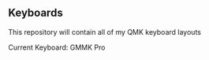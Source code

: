 ## Keyboards
This repository will contain all of my QMK keyboard layouts

Current Keyboard: GMMK Pro
